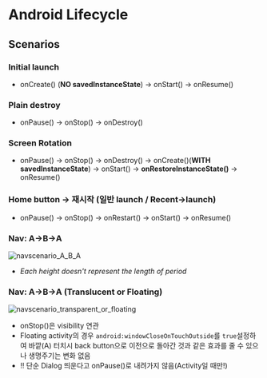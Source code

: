 # Android Lifecycle
## Scenarios
### Initial launch
- onCreate() (**NO savedInstanceState**) -> onStart() -> onResume()

### Plain destroy
- onPause() -> onStop() -> onDestroy()

### Screen Rotation
- onPause() -> onStop() -> onDestroy() -> onCreate()(**WITH savedInstanceState**) -> onStart() -> **onRestoreInstanceState()** -> onResume()

### Home button -> 재시작 (일반 launch / Recent->launch)
- onPause() -> onStop() -> onRestart() -> onStart() -> onResume()

### Nav: A->B->A
![navscenario_A_B_A](https://user-images.githubusercontent.com/57291261/101992522-55436180-3cf7-11eb-964c-683f4256d4c7.PNG)

- *Each height doesn't represent the length of period*

### Nav: A->B->A (Translucent or Floating)
![navscenario_transparent_or_floating](https://user-images.githubusercontent.com/57291261/101992544-7906a780-3cf7-11eb-92cd-d409d5dd1e5a.PNG)
- onStop()은 visibility 연관
- Floating activity의 경우 `android:windowCloseOnTouchOutside`를 `true`설정하여 바깥(A) 터치시 back button으로 이전으로 돌아간 것과 같은 효과를 줄 수 있으나 생명주기는 변화 없음
- !! 단순 Dialog 띄운다고 onPause()로 내려가지 않음(Activity일 때만!)
